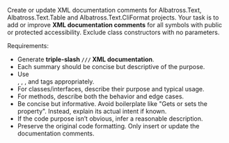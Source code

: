 Create or update XML documentation comments for Albatross.Text, Albatross.Text.Table and Albatross.Text.CliFormat projects.  Your task is to add or improve **XML documentation comments** for all symbols with public or protected accessibility.  Exclude class constructors with no parameters.

Requirements:
- Generate **triple-slash `///` XML documentation**.
- Each summary should be concise but descriptive of the purpose.
- Use <summary>, <param>, <returns>, and <remarks> tags appropriately.
- For classes/interfaces, describe their purpose and typical usage.
- For methods, describe both the behavior and edge cases.
- Be concise but informative. Avoid boilerplate like "Gets or sets the property". Instead, explain its actual intent if known.
- If the code purpose isn’t obvious, infer a reasonable description.
- Preserve the original code formatting. Only insert or update the documentation comments.